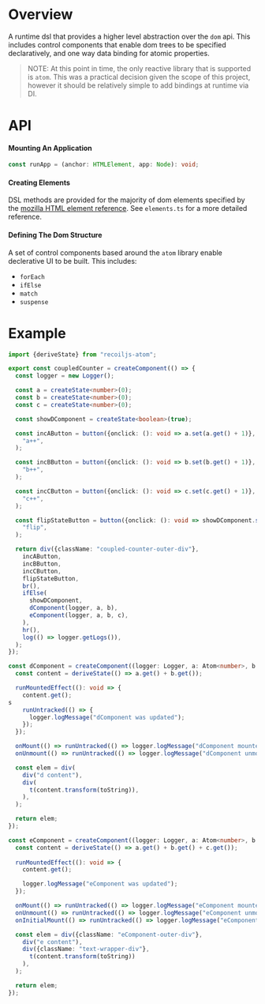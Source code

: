 # Overview

A runtime dsl that provides a higher level abstraction over the `dom` api. This includes control components that enable dom trees to be specified declaratively, and one way data binding for atomic properties.

> NOTE: At this point in time, the only reactive library that is supported is `atom`. This was a practical decision given the scope of this project, however it should be relatively simple to add bindings at runtime via DI. 


# API

#### Mounting An Application

```ts
const runApp = (anchor: HTMLElement, app: Node): void;
```

#### Creating Elements

DSL methods are provided for the majority of dom elements specified by the [mozilla HTML element reference](https://developer.mozilla.org/en-US/docs/Web/HTML/Element).  See `elements.ts` for a more detailed reference.

#### Defining The Dom Structure

A set of control components based around the `atom` library enable declerative UI to be built. This includes:
- `forEach`
- `ifElse`
- `match`
- `suspense`

# Example

```ts
import {deriveState} from "recoiljs-atom";

export const coupledCounter = createComponent(() => {
  const logger = new Logger();

  const a = createState<number>(0);
  const b = createState<number>(0);
  const c = createState<number>(0);

  const showDComponent = createState<boolean>(true);

  const incAButton = button({onclick: (): void => a.set(a.get() + 1)},
    "a++",
  );

  const incBButton = button({onclick: (): void => b.set(b.get() + 1)},
    "b++",
  );

  const incCButton = button({onclick: (): void => c.set(c.get() + 1)},
    "c++",
  );

  const flipStateButton = button({onclick: (): void => showDComponent.set(!showDComponent.get())},
    "flip",
  );

  return div({className: "coupled-counter-outer-div"},
    incAButton,
    incBButton,
    incCButton,
    flipStateButton,
    br(),
    ifElse(
      showDComponent,
      dComponent(logger, a, b),
      eComponent(logger, a, b, c),
    ),
    hr(),
    log(() => logger.getLogs()),
  );
});

const dComponent = createComponent((logger: Logger, a: Atom<number>, b: Atom<number>) => {
  const content = deriveState(() => a.get() + b.get());

  runMountedEffect((): void => {
    content.get();
s
    runUntracked(() => {
      logger.logMessage("dComponent was updated");
    });
  });

  onMount(() => runUntracked(() => logger.logMessage("dComponent mounted")));
  onUnmount(() => runUntracked(() => logger.logMessage("dComponent unmounted")));

  const elem = div(
    div("d content"),
    div(
      t(content.transform(toString)),
    ),
  );

  return elem;
});

const eComponent = createComponent((logger: Logger, a: Atom<number>, b: Atom<number>, c: Atom<number>) => {
  const content = deriveState(() => a.get() + b.get() + c.get());
  
  runMountedEffect((): void => {
    content.get();

    logger.logMessage("eComponent was updated");
  });

  onMount(() => runUntracked(() => logger.logMessage("eComponent mounted")));
  onUnmount(() => runUntracked(() => logger.logMessage("eComponent unmounted")));
  onInitialMount(() => runUntracked(() => logger.logMessage("eComponent initial mount called")));

  const elem = div({className: "eComponent-outer-div"},
    div("e content"),
    div({className: "text-wrapper-div"},
      t(content.transform(toString))
    ),
  );

  return elem;
});
```


